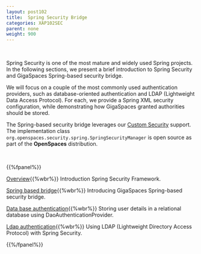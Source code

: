 ```yaml
---
layout: post102
title:  Spring Security Bridge
categories: XAP102SEC
parent: none
weight: 900
---
```


<br>

Spring Security is one of the most mature and widely used Spring projects. In the following sections, we present a brief introduction to Spring Security and GigaSpaces Spring-based security bridge.

We will focus on a couple of the most commonly used authentication providers, such as database-oriented authentication and LDAP (Lightweight Data Access Protocol). For each, we provide a Spring XML security configuration, while demonstrating how GigaSpaces granted authorities should be stored.

The Spring-based security bridge leverages our [Custom Security](./custom-security.html) support. The implementation class `org.openspaces.security.spring.SpringSecurityManager` is open source as part of the **OpenSpaces** distribution.

<br>

{{%fpanel%}}

[Overview](./introducing-spring-security.html){{%wbr%}}
Introduction Spring Security Framework.

[Spring based bridge](./gigaspaces-spring-based-security-bridge.html){{%wbr%}}
Introducing GigaSpaces Spring-based security bridge.

[Data base authentication](./authenticating-against-a-database.html){{%wbr%}}
Storing user details in a relational database using DaoAuthenticationProvider.

[Ldap authentication](./authenticating-against-an-ldap-repository.html){{%wbr%}}
Using LDAP (Lightweight Directory Access Protocol) with Spring Security.


{{%/fpanel%}}



